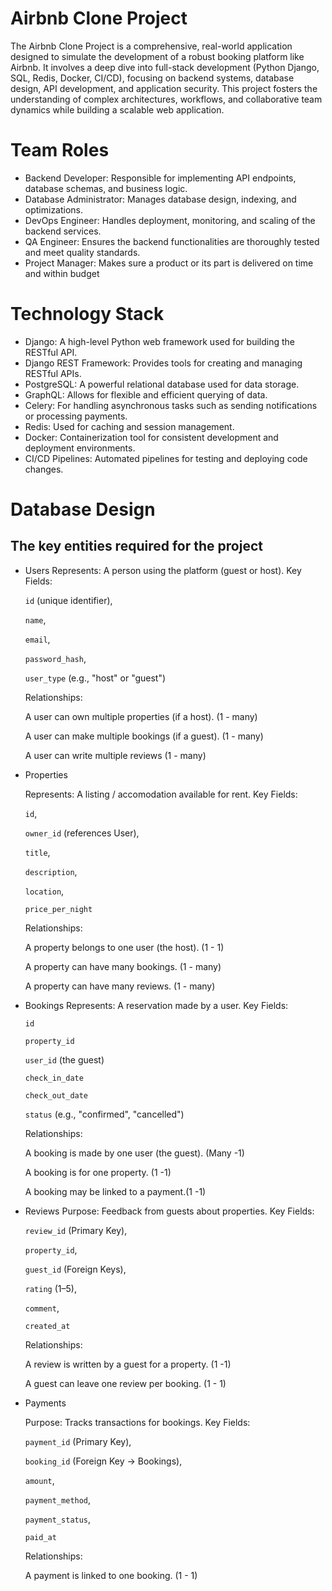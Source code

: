 # Airbnb Clone Project
The Airbnb Clone Project is a comprehensive, real-world application designed to simulate the development of a robust booking platform like Airbnb. It involves a deep dive into full-stack development (Python Django, SQL, Redis, Docker, CI/CD), focusing on backend systems, database design, API development, and application security. This project fosters the understanding of complex architectures, workflows, and collaborative team dynamics while building a scalable web application.

# Team Roles
+ Backend Developer: Responsible for implementing API endpoints, database schemas, and business logic.
+ Database Administrator: Manages database design, indexing, and optimizations.
+ DevOps Engineer: Handles deployment, monitoring, and scaling of the backend services.
+ QA Engineer: Ensures the backend functionalities are thoroughly tested and meet quality standards.
+ Project Manager: Makes sure a product or its part is delivered on time and within budget

# Technology Stack
+ Django: A high-level Python web framework used for building the RESTful API.
+ Django REST Framework: Provides tools for creating and managing RESTful APIs.
+ PostgreSQL: A powerful relational database used for data storage.
+ GraphQL: Allows for flexible and efficient querying of data.
+ Celery: For handling asynchronous tasks such as sending notifications or processing payments.
+ Redis: Used for caching and session management.
+ Docker: Containerization tool for consistent development and deployment environments.
+ CI/CD Pipelines: Automated pipelines for testing and deploying code changes.

# Database Design
## The key entities required for the project
+ Users
    Represents: A person using the platform (guest or host). Key Fields:

    `id` (unique identifier),

    `name`,

    `email`,

    `password_hash`,

    `user_type` (e.g., "host" or "guest")

    Relationships:

    A user can own multiple properties (if a host). (1 - many)

    A user can make multiple bookings (if a guest). (1 - many)

    A user can write multiple reviews (1 - many)
    
+ Properties

    Represents: A listing / accomodation  available for rent. Key Fields:

    `id`,

    `owner_id` (references User),

    `title`,

    `description`,

    `location`,

    `price_per_night`

    Relationships:

    A property belongs to one user (the host). (1 - 1)

    A property can have many bookings. (1 - many)

    A property can have many reviews. (1 - many)

+ Bookings
    Represents: A reservation made by a user. Key Fields:

    `id`

    `property_id`

    `user_id` (the guest)

    `check_in_date`

    `check_out_date`

    `status` (e.g., "confirmed", "cancelled")

    Relationships:

    A booking is made by one user (the guest).  (Many -1)

    A booking is for one property. (1 -1)

    A booking may be linked to a payment.(1 -1)

+ Reviews
    Purpose: Feedback from guests about properties. Key Fields:

    `review_id` (Primary Key),

    `property_id`, 
    
    `guest_id` (Foreign Keys),

    `rating` (1–5),

    `comment`,

    `created_at`


    Relationships:

    A review is written by a guest for a property. (1 -1)

    A guest can leave one review per booking. (1 - 1)

+ Payments

    Purpose: Tracks transactions for bookings. Key Fields:

    `payment_id` (Primary Key),

    `booking_id` (Foreign Key → Bookings),

    `amount`, 

    `payment_method`, 
    
    `payment_status`,

    `paid_at`

    Relationships:

    A payment is linked to one booking. (1 - 1)
